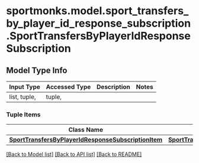# sportmonks.model.sport_transfers_by_player_id_response_subscription.SportTransfersByPlayerIdResponseSubscription

## Model Type Info
Input Type | Accessed Type | Description | Notes
------------ | ------------- | ------------- | -------------
list, tuple,  | tuple,  |  | 

### Tuple Items
Class Name | Input Type | Accessed Type | Description | Notes
------------- | ------------- | ------------- | ------------- | -------------
[**SportTransfersByPlayerIdResponseSubscriptionItem**](SportTransfersByPlayerIdResponseSubscriptionItem.md) | [**SportTransfersByPlayerIdResponseSubscriptionItem**](SportTransfersByPlayerIdResponseSubscriptionItem.md) | [**SportTransfersByPlayerIdResponseSubscriptionItem**](SportTransfersByPlayerIdResponseSubscriptionItem.md) |  | 

[[Back to Model list]](../../README.md#documentation-for-models) [[Back to API list]](../../README.md#documentation-for-api-endpoints) [[Back to README]](../../README.md)


